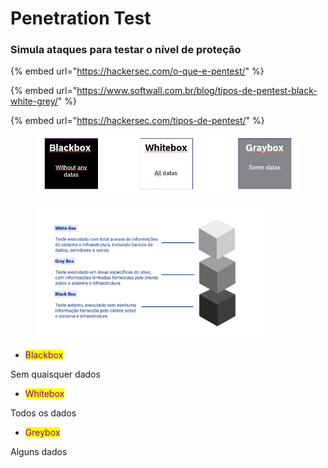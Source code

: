 # Penetration Test

### Simula ataques para testar o nível  de proteção

{% embed url="https://hackersec.com/o-que-e-pentest/" %}

{% embed url="https://www.softwall.com.br/blog/tipos-de-pentest-black-white-grey/" %}

{% embed url="https://hackersec.com/tipos-de-pentest/" %}

<figure><img src="../.gitbook/assets/image (3).png" alt=""><figcaption></figcaption></figure>

<figure><img src="../.gitbook/assets/image (1) (1) (1) (1) (1).png" alt="" width="375"><figcaption></figcaption></figure>

* <mark style="color:purple;">Blackbox</mark>

Sem quaisquer dados

* <mark style="color:purple;">Whitebox</mark>

Todos os dados

* <mark style="color:purple;">Greybox</mark>

Alguns dados
